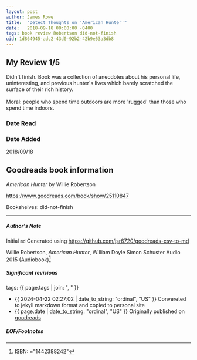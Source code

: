 ```yaml
---
layout: post
author: James Rowe
title:  "Detect Thoughts on 'American Hunter'"
date:   2018-09-18 00:00:00 -0400
tags: book review Robertson did-not-finish
uid: 1d864945-adc2-43d0-92b2-42b9e53a3db8
---
```


<!-- highly dependent on how you personally use jekyll templates, and how you want this to show up -->
<!-- escape any jekyll keys with double brackets -->

## My Review 1/5

Didn't finish. Book was a collection of anecdotes about his personal life, uninteresting, and previous hunter's lives which barely scratched the surface of their rich history.<br/><br/>Moral: people who spend time outdoors are more 'rugged' than those who spend time indoors.

### Date Read


### Date Added
2018/09/18

## Goodreads book information

*American Hunter* by Willie Robertson

https://www.goodreads.com/book/show/25110847

Bookshelves: did-not-finish

---

##### Author's Note

Initial `md` Generated using https://github.com/jsr6720/goodreads-csv-to-md

Willie Robertson, *American Hunter*, William  Doyle Simon  Schuster Audio 2015 (Audiobook)[^1]

##### Significant revisions

tags: {{ page.tags | join: ", " }} <!-- todo move this somewhere -->

- {{ 2024-04-22 02:27:02 | date_to_string: "ordinal", "US" }} Convereted to jekyll markdown format and copied to personal site
- {{ page.date | date_to_string: "ordinal", "US" }} Originally published on [goodreads](https://www.goodreads.com)

##### EOF/Footnotes

[^1]: ISBN: ="1442388242"